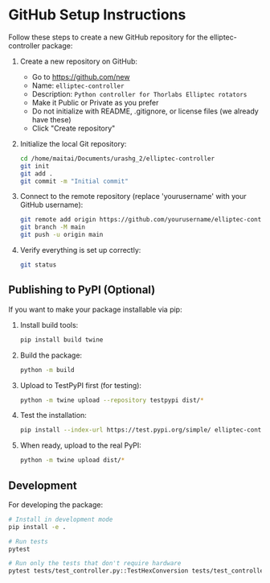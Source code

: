 # GitHub Setup Instructions

Follow these steps to create a new GitHub repository for the elliptec-controller package:

1. Create a new repository on GitHub:
   - Go to https://github.com/new
   - Name: `elliptec-controller`
   - Description: `Python controller for Thorlabs Elliptec rotators`
   - Make it Public or Private as you prefer
   - Do not initialize with README, .gitignore, or license files (we already have these)
   - Click "Create repository"

2. Initialize the local Git repository:
   ```bash
   cd /home/maitai/Documents/urashg_2/elliptec-controller
   git init
   git add .
   git commit -m "Initial commit"
   ```

3. Connect to the remote repository (replace 'yourusername' with your GitHub username):
   ```bash
   git remote add origin https://github.com/yourusername/elliptec-controller.git
   git branch -M main
   git push -u origin main
   ```

4. Verify everything is set up correctly:
   ```bash
   git status
   ```

## Publishing to PyPI (Optional)

If you want to make your package installable via pip:

1. Install build tools:
   ```bash
   pip install build twine
   ```

2. Build the package:
   ```bash
   python -m build
   ```

3. Upload to TestPyPI first (for testing):
   ```bash
   python -m twine upload --repository testpypi dist/*
   ```

4. Test the installation:
   ```bash
   pip install --index-url https://test.pypi.org/simple/ elliptec-controller
   ```

5. When ready, upload to the real PyPI:
   ```bash
   python -m twine upload dist/*
   ```

## Development

For developing the package:

```bash
# Install in development mode
pip install -e .

# Run tests
pytest

# Run only the tests that don't require hardware
pytest tests/test_controller.py::TestHexConversion tests/test_controller.py::TestElliptecRotator
```